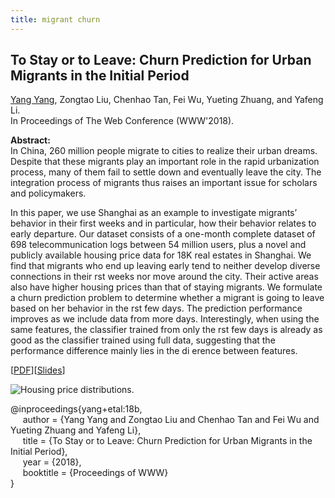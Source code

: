 ```yaml
---
title: migrant churn
---
```


## To Stay or to Leave: Churn Prediction for Urban Migrants in the Initial Period

[Yang Yang](http://yangy.org/), Zongtao Liu, Chenhao Tan, Fei Wu, Yueting Zhuang, and Yafeng Li.    
In Proceedings of The Web Conference (WWW'2018).


**Abstract:**    
In China, 260 million people migrate to cities to realize their urban dreams. Despite that these migrants play an important role in the rapid urbanization process, many of them fail to settle down and eventually leave the city. The integration process of migrants thus raises an important issue for scholars and policymakers.

In this paper, we use Shanghai as an example to investigate migrants’ behavior in their first weeks and in particular, how their behavior relates to early departure. Our dataset consists of a one-month complete dataset of 698 telecommunication logs between 54 million users, plus a novel and publicly available housing price data for 18K real estates in Shanghai. We find that migrants who end up leaving early tend to neither develop diverse connections in their  rst weeks nor move around the city. Their active areas also have higher housing prices than that of staying migrants. We formulate a churn prediction problem to determine whether a migrant is going to leave based on her behavior in the  rst few days. The prediction performance improves as we include data from more days. Interestingly, when using the same features, the classifier trained from only the  rst few days is already as good as the classifier trained using full data, suggesting that the performance difference mainly lies in the di erence between features.

[[PDF][paper_link]][[Slides][slides_link]]

![Housing price distributions.](https://chenhaot.com/pubs/migrants/housing.png)

@inproceedings{yang+etal:18b,   
&nbsp;&nbsp;&nbsp;&nbsp;
author = {Yang Yang and Zongtao Liu and Chenhao Tan and Fei Wu and Yueting Zhuang and Yafeng Li},   
&nbsp;&nbsp;&nbsp;&nbsp;
title = {To Stay or to Leave: Churn Prediction for Urban Migrants in the Initial Period},   
&nbsp;&nbsp;&nbsp;&nbsp;
year = {2018},   
&nbsp;&nbsp;&nbsp;&nbsp;
booktitle = {Proceedings of WWW}   
}


[paper_link]: /pubs/migrants/migrant_churn.pdf
[slides_link]: /pubs/migrants/www_slides.pdf
[supplementary_link]: /pubs/idea_relations/supplementary.pdf
[acl_readme_link]: /data/idea-relations/acl_README.txt
[nips_readme_link]: /data/idea-relations/nips_README.txt
[nips_link]: /data/idea-relations/nips_release.zip
[acl_link]: /data/idea-relations/acl_release.zip
[demo_link]: /retweetedmore
[//]: <> (links for collaborators)
[claire_cardie]: http://www.cs.cornell.edu/home/cardie/
[ed_chi]: http://www-users.cs.umn.edu/~echi/
[eunsol_choi]: http://homes.cs.washington.edu/~eunsol/home.html
[dallas_card]: http://www.cs.cmu.edu/~dcard/
[cristian_danescu_niculescu_mizil]: http://www.mpi-sws.org/~cristian/
[evgeniy_gabrilovich]: http://www.cs.technion.ac.il/~gabr/
[david_huffaker]: http://www.davehuffaker.com
[bobby_kleinberg]: http://www.cs.cornell.edu/~rdk
[jon_kleinberg]: http://www.cs.cornell.edu/home/kleinber
[gueorgi_kossinets]: https://sites.google.com/site/gkossinets/
[lillian_lee]: http://www.cs.cornell.edu/home/llee
[tao_lei]: http://people.csail.mit.edu/taolei/
[ping_li]: http://www.stat.cornell.edu/~li/
[bin_lu]: http://sites.google.com/site/lubin2010/
[michael_macy]: http://www.soc.cornell.edu/faculty/macy.html
[bo_pang]: https://sites.google.com/site/bopang42/
[noah_smith]: http://homes.cs.washington.edu/~nasmith/
[daniel_romero]: http://www.dromero.org/
[alex_smola]: alex.smola.org
[jimeng_sun]: http://www.sunlab.org/
[jie_tang]: http://keg.cs.tsinghua.edu.cn/persons/johan_ugander
[johan_ugander]: http://people.cam.cornell.edu/~jugander/
[fei_wang]: http://sites.google.com/site/feiwang03/
[shaomei_wu]: http://www.cs.cornell.edu/~sw475/
[ming_zhou]: http://research.microsoft.com/en-us/people/mingzhou
[gs_profile]:http://scholar.google.com/citations?user=KGMaP18AAAAJ&hl=en
[nyt_link]: http://www.nytimes.com/2014/07/03/upshot/a-25-question-twitter-quiz-to-predict-retweets.html
[physics_arxiv_link]: https://medium.com/the-physics-arxiv-blog/1cfbe4f0f2e5
[washingtonpost_link]: http://www.washingtonpost.com/news/the-intersect/wp/2014/05/14/this-is-the-perfect-tweet-according-to-science/
[slashdot_link]: http://tech.slashdot.org/story/14/05/15/144236/data-mining-reveals-how-wording-influences-tweet-propagation
[engadget_link]: http://www.engadget.com/2014/05/15/cornell-google-researchers-identify-the-perfect-tweet/
[brandwatch_link]: http://www.brandwatch.com/2014/06/6-scientific-tips-improve-retweets/
[greekgeek_link]: http://greekgeek.mythphile.com/2014/05/scientific-study-discovers-what-gets-retweeted-more-often/
[dailytechwhip_link]: http://dailytechwhip.com/crafting-the-perfect-tweet-is-one-third-talent-two-thirds-science/
[techurls_link]: http://www.techurls.com/news/192825
[smobile_link]: http://www.smobie.com/en-gb/story/1231277/Crafting_the_perfect_tweet_is_one_third_talent_two_thirds_science
[dailydot_link]: http://www.dailydot.com/technology/twitter-data-minder-big-data-perfect-tweet/
[associationsnow_link]: http://associationsnow.com/2014/07/social-media-roundup-get-twitter-retweets/
[workattheyard_link]: http://workattheyard.com/25-question-twitter-quiz-predict-retweets/
[gapundit_link]: http://gapundit.com/2014/07/02/quiz-can-you-tell-what-makes-a-good-tweet-nytimes-com/
[smallbusiness_link]: https://smallbusiness.yahoo.com/advisor/6-scientific-tips-more-retweets-005612135.html
[newsana_link]: https://www.newsana.com/social-media/story/interactive-2014-07-01-upshot-twitter-quiz
[nuzzel_link]: http://nuzzel.com/story/07012014/nytimes/quiz_can_you_tell_what_makes_a_good_tweet
[jamesswalker_link]: http://jamesswalker.com/2014/05/16/doing-social-content-training-use-this-perfect-tweet-tool/
[columusceo_link]: http://www.columbusceo.com/content/stories/apexchange/2014/07/02/why-computers-wont-replace-you-just-yet.html (duplicates of nytimes articles)
